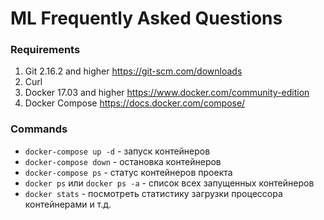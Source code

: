 # ML Frequently Asked Questions

### Requirements
1. Git 2.16.2 and higher https://git-scm.com/downloads
2. Curl
3. Docker 17.03 and higher https://www.docker.com/community-edition
4. Docker Compose https://docs.docker.com/compose/

### Commands
- `docker-compose up -d` - запуск контейнеров
- `docker-compose down` - остановка контейнеров
- `docker-compose ps` - статус контейнеров проекта
- `docker ps` или `docker ps -a` - список всех запущенных контейнеров
- `docker stats` - посмотреть статистику загрузки процессора контейнерами и т.д.